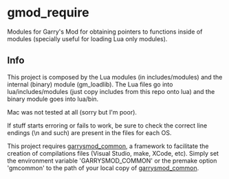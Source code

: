# gmod_require

Modules for Garry's Mod for obtaining pointers to functions inside of modules (specially useful for loading Lua only modules).

## Info

This project is composed by the Lua modules (in includes/modules) and the internal (binary) module (gm_loadlib).
The Lua files go into lua/includes/modules (just copy includes from this repo onto lua) and the binary module goes into lua/bin.

Mac was not tested at all (sorry but I'm poor).

If stuff starts erroring or fails to work, be sure to check the correct line endings (\n and such) are present in the files for each OS.

This project requires [garrysmod_common][1], a framework to facilitate the creation of compilations files (Visual Studio, make, XCode, etc). Simply set the environment variable 'GARRYSMOD_COMMON' or the premake option 'gmcommon' to the path of your local copy of [garrysmod_common][1].


  [1]: https://bitbucket.org/danielga/garrysmod_common

